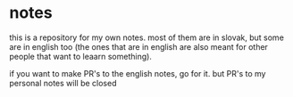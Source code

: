 # notes

this is a repository for my own notes. most of them are in slovak, but some are in english too (the ones that are in english are also meant for other people that want to leaarn something).

if you want to make PR's to the english notes, go for it. but PR's to my personal notes will be closed